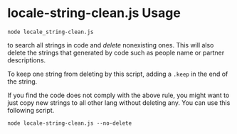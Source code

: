 # locale-string-clean.js Usage

```
node locale_string-clean.js
```
to search all strings in code and *delete* nonexisting ones. This will also delete the strings that generated by code such as people name or partner descriptions.

To keep one string from deleting by this script, adding a ```.keep``` in the end of the string.

If you find the code does not comply with the above rule, you might want to just copy new strings to all other lang without deleting any. You can use this following script.

```
node locale-string-clean.js --no-delete
```
